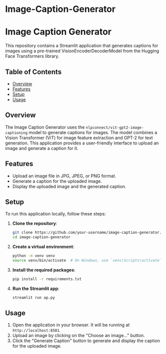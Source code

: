 # Image-Caption-Generator
# Image Caption Generator

This repository contains a Streamlit application that generates captions for images using a pre-trained VisionEncoderDecoderModel from the Hugging Face Transformers library.

## Table of Contents
- [Overview](#overview)
- [Features](#features)
- [Setup](#setup)
- [Usage](#usage)

## Overview
The Image Caption Generator uses the `nlpconnect/vit-gpt2-image-captioning` model to generate captions for images. The model combines a Vision Transformer (ViT) for image feature extraction and GPT-2 for text generation. This application provides a user-friendly interface to upload an image and generate a caption for it.

## Features
- Upload an image file in JPG, JPEG, or PNG format.
- Generate a caption for the uploaded image.
- Display the uploaded image and the generated caption.

## Setup
To run this application locally, follow these steps:

1. **Clone the repository**:
    ```bash
    git clone https://github.com/your-username/image-caption-generator.git
    cd image-caption-generator
    ```

2. **Create a virtual environment**:
    ```bash
    python -m venv venv
    source venv/bin/activate  # On Windows, use `venv\Scripts\activate`
    ```

3. **Install the required packages**:
    ```bash
    pip install -r requirements.txt
    ```

4. **Run the Streamlit app**:
    ```bash
    streamlit run ap.py
    ```

## Usage
1. Open the application in your browser. It will be running at `http://localhost:8501`.
2. Upload an image by clicking on the "Choose an image..." button.
3. Click the "Generate Caption" button to generate and display the caption for the uploaded image.




